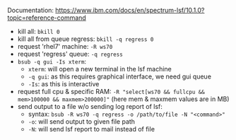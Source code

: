 Documentation: https://www.ibm.com/docs/en/spectrum-lsf/10.1.0?topic=reference-command

- kill all: `bkill 0`
- kill all from queue regress: `bkill -q regress 0`
- request 'rhel7' machine: `-R ws70`
- request 'regress' queue: `-q regress`
- `bsub -q gui -Is xterm`: 
    - `xterm`: will open a new terminal in the lsf machine 
    - `-q gui`: as this requires graphical interface, we need gui queue
    - `-Is`: as this is interactive
- request full cpu & specific RAM: `-R "select[ws70 && fullcpu && mem>100000 && maxmem>200000]"` (here mem & maxmem values are in MB)
- send output to a file w/o sending log report of lsf:
    - syntax: `bsub -R ws70 -q regress -o /path/to/file -N "<command>"`
    - `-o`: will send output to given file path
    - `-N`: will send lsf report to mail instead of file 